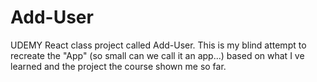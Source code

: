 # Add-User

UDEMY React class project called Add-User. This is my blind attempt to recreate the "App" (so small can we call it an app...) based on what I ve learned and the project the course shown me so far.
